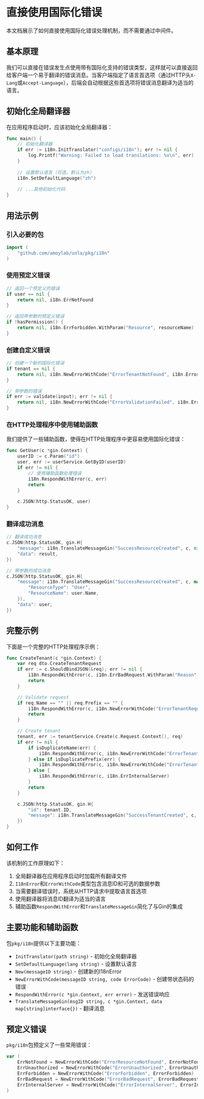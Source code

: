 # 直接使用国际化错误

本文档展示了如何直接使用国际化错误处理机制，而不需要通过中间件。

## 基本原理

我们可以直接在错误发生点使用带有国际化支持的错误类型，这样就可以直接返回给客户端一个易于翻译的错误消息。当客户端指定了语言首选项（通过HTTP头`X-Lang`或`Accept-Language`），后端会自动根据这些首选项将错误消息翻译为适当的语言。

## 初始化全局翻译器

在应用程序启动时，应该初始化全局翻译器：

```go
func main() {
    // 初始化翻译器
    if err := i18n.InitTranslator("configs/i18n"); err != nil {
        log.Printf("Warning: Failed to load translations: %v\n", err)
    }
    
    // 设置默认语言（可选，默认为zh）
    i18n.SetDefaultLanguage("zh")
    
    // ...其他初始化代码
}
```

## 用法示例

### 引入必要的包

```go
import (
    "github.com/amoylab/unla/pkg/i18n"
)
```

### 使用预定义错误

```go
// 返回一个预定义的错误
if user == nil {
    return nil, i18n.ErrNotFound
}

// 返回带参数的预定义错误
if !hasPermission() {
    return nil, i18n.ErrForbidden.WithParam("Resource", resourceName)
}
```

### 创建自定义错误

```go
// 创建一个新的国际化错误
if tenant == nil {
    return nil, i18n.NewErrorWithCode("ErrorTenantNotFound", i18n.ErrorNotFound).WithParam("Name", tenantName)
}

// 带参数的错误
if err := validate(input); err != nil {
    return nil, i18n.NewErrorWithCode("ErrorValidationFailed", i18n.ErrorBadRequest).WithParam("Reason", err.Error())
}
```

### 在HTTP处理程序中使用辅助函数

我们提供了一些辅助函数，使得在HTTP处理程序中更容易使用国际化错误：

```go
func GetUser(c *gin.Context) {
    userID := c.Param("id")
    user, err := userService.GetByID(userID)
    if err != nil {
        // 使用辅助函数处理错误
        i18n.RespondWithError(c, err)
        return
    }
    
    c.JSON(http.StatusOK, user)
}
```

### 翻译成功消息

```go
// 翻译成功消息
c.JSON(http.StatusOK, gin.H{
    "message": i18n.TranslateMessageGin("SuccessResourceCreated", c, nil),
    "data": result,
})

// 带参数的成功消息
c.JSON(http.StatusOK, gin.H{
    "message": i18n.TranslateMessageGin("SuccessResourceCreated", c, map[string]interface{}{
        "ResourceType": "User",
        "ResourceName": user.Name,
    }),
    "data": user,
})
```

## 完整示例

下面是一个完整的HTTP处理程序示例：

```go
func CreateTenant(c *gin.Context) {
    var req dto.CreateTenantRequest
    if err := c.ShouldBindJSON(&req); err != nil {
        i18n.RespondWithError(c, i18n.ErrBadRequest.WithParam("Reason", err.Error()))
        return
    }

    // Validate request
    if req.Name == "" || req.Prefix == "" {
        i18n.RespondWithError(c, i18n.NewErrorWithCode("ErrorTenantRequiredFields", i18n.ErrorBadRequest))
        return
    }

    // Create tenant
    tenant, err := tenantService.Create(c.Request.Context(), req)
    if err != nil {
        if isDuplicateName(err) {
            i18n.RespondWithError(c, i18n.NewErrorWithCode("ErrorTenantNameExists", i18n.ErrorConflict))
        } else if isDuplicatePrefix(err) {
            i18n.RespondWithError(c, i18n.NewErrorWithCode("ErrorTenantPrefixExists", i18n.ErrorConflict))
        } else {
            i18n.RespondWithError(c, i18n.ErrInternalServer)
        }
        return
    }

    c.JSON(http.StatusOK, gin.H{
        "id": tenant.ID,
        "message": i18n.TranslateMessageGin("SuccessTenantCreated", c, nil),
    })
}
```

## 如何工作

该机制的工作原理如下：

1. 全局翻译器在应用程序启动时加载所有翻译文件
2. `I18nError`和`ErrorWithCode`类型包含消息ID和可选的数据参数
3. 当需要翻译错误时，系统从HTTP请求中提取语言首选项
4. 使用翻译器将消息ID翻译为适当的语言
5. 辅助函数`RespondWithError`和`TranslateMessageGin`简化了与Gin的集成

## 主要功能和辅助函数

包`pkg/i18n`提供以下主要功能：

- `InitTranslator(path string)` - 初始化全局翻译器
- `SetDefaultLanguage(lang string)` - 设置默认语言
- `New(messageID string)` - 创建新的I18nError
- `NewErrorWithCode(messageID string, code ErrorCode)` - 创建带状态码的错误
- `RespondWithError(c *gin.Context, err error)` - 发送错误响应
- `TranslateMessageGin(msgID string, c *gin.Context, data map[string]interface{})` - 翻译消息

## 预定义错误

`pkg/i18n`包预定义了一些常用错误：

```go
var (
    ErrNotFound = NewErrorWithCode("ErrorResourceNotFound", ErrorNotFound)
    ErrUnauthorized = NewErrorWithCode("ErrorUnauthorized", ErrorUnauthorized)
    ErrForbidden = NewErrorWithCode("ErrorForbidden", ErrorForbidden)
    ErrBadRequest = NewErrorWithCode("ErrorBadRequest", ErrorBadRequest)
    ErrInternalServer = NewErrorWithCode("ErrorInternalServer", ErrorInternalServer)
)
``` 